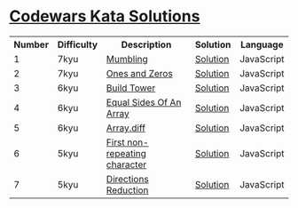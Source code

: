 # [Codewars Kata Solutions](https://www.codewars.com/users/dicodingru/completed)

<table border="0" style="width:100%;">
  <tr>
    <th>Number</th>
    <th>Difficulty</th>
    <th>Description</th>
    <th>Solution</th>
    <th>Language</th>
  </tr>
  <tr>
    <td>1</td>
    <td>7kyu</td>
    <td><a href="./kata/7kyu/mumbling.md">Mumbling</a></td>
    <td><a href="./kata/7kyu/mumbling.js">Solution</a></td>
    <td>JavaScript</td>
  </tr>
  <tr>
    <td>2</td>
    <td>7kyu</td>
    <td><a href="./kata/7kyu/ones-and-zeros.md">Ones and Zeros</a></td>
    <td><a href="./kata/7kyu/ones-and-zeros.js">Solution</a></td>
    <td>JavaScript</td>
  </tr>
  <tr>
    <td>3</td>
    <td>6kyu</td>
    <td><a href="./kata/6kyu/build-tower.md">Build Tower</a></td>
    <td><a href="./kata/6kyu/build-tower.js">Solution</a></td>
    <td>JavaScript</td>
  </tr>
  <tr>
    <td>4</td>
    <td>6kyu</td>
    <td><a href="./kata/6kyu/equal-sides-of-an-array.md">Equal Sides Of An Array</a></td>
    <td><a href="./kata/6kyu/equal-sides-of-an-array.js">Solution</a></td>
    <td>JavaScript</td>
  </tr>
  <tr>
    <td>5</td>
    <td>6kyu</td>
    <td><a href="./kata/6kyu/array-dot-diff.md">Array.diff</a></td>
    <td><a href="./kata/6kyu/array-dot-diff.js">Solution</a></td>
    <td>JavaScript</td>
  </tr>
  <tr>
    <td>6</td>
    <td>5kyu</td>
    <td><a href="./kata/5kyu/first-non-repeating-character.md">First non-repeating character</a></td>
    <td><a href="./kata/5kyu/first-non-repeating-character.js">Solution</a></td>
    <td>JavaScript</td>
  </tr>
  <tr>
    <td>7</td>
    <td>5kyu</td>
    <td><a href="./kata/5kyu/directions-reduction.md">Directions Reduction</a></td>
    <td><a href="./kata/5kyu/directions-reduction.js">Solution</a></td>
    <td>JavaScript</td>
  </tr>
</table>
